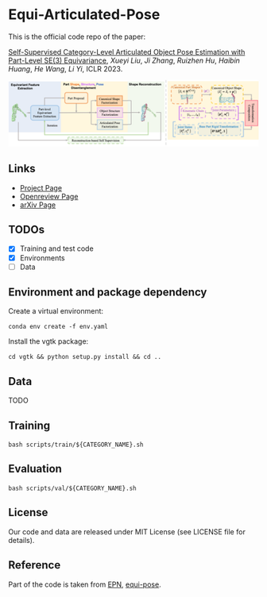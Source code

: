 # Equi-Articulated-Pose

This is the official code repo of the paper:

[Self-Supervised Category-Level Articulated Object Pose Estimation with Part-Level SE(3) Equivariance](https://equi-articulated-pose.github.io/), *Xueyi Liu*, *Ji Zhang*, *Ruizhen Hu*, *Haibin Huang*, *He Wang*, *Li Yi*, ICLR 2023.

![overall_pipeline](./assets/Picture1.png)

## Links

- [Project Page](https://equi-articulated-pose.github.io/)
- [Openreview Page](https://openreview.net/forum?id=20GtJ6hIaPA)
- [arXiv Page](https://arxiv.org/abs/2302.14268)

## TODOs

- [x] Training and test code
- [x] Environments
- [ ] Data

## Environment and package dependency

Create a virtual environment: 
```shell
conda env create -f env.yaml
```

Install the vgtk package:
```shell
cd vgtk && python setup.py install && cd ..
```

## Data

TODO

## Training

```shell
bash scripts/train/${CATEGORY_NAME}.sh
```

## Evaluation

```shell
bash scripts/val/${CATEGORY_NAME}.sh
```


## License

Our code and data are released under MIT License (see LICENSE file for details).


## Reference

Part of the code is taken from [EPN](https://github.com/SimingYan/HPNet), [equi-pose](https://github.com/lingxiaoli94/SPFN).
